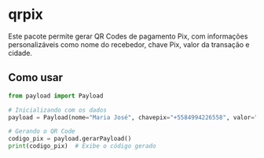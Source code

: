 # qrpix

Este pacote permite gerar QR Codes de pagamento Pix, com informações personalizáveis como nome do recebedor, chave Pix, valor da transação e cidade.

## Como usar

```python
from payload import Payload

# Inicializando com os dados
payload = Payload(nome="Maria José", chavepix="+5584994226558", valor="0.00", cidade="BRASIL", txtId="TesteQRPIX")

# Gerando o QR Code
codigo_pix = payload.gerarPayload()
print(codigo_pix)  # Exibe o código gerado
